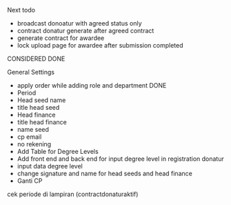 

Next todo
- broadcast donoatur with agreed status only
- contract donatur generate after agreed contract
- generate contract for awardee
- lock upload page for awardee after submission completed  

CONSIDERED DONE


General Settings
- apply order while adding role and department DONE
- Period
- Head seed name
- title head seed
- Head finance
- title head finance
- name seed
- cp email
- no rekening
- Add Table for Degree Levels
- Add front end  and back end for input degree level in registration donatur
- input data degree level
- change signature and name for head seeds and head finance
- Ganti CP

cek periode di lampiran (contractdonaturaktif)
